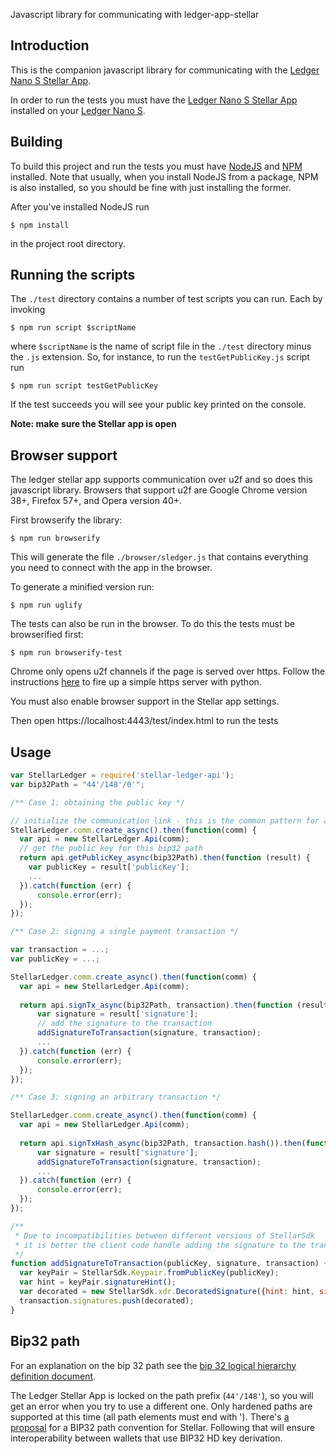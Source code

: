 Javascript library for communicating with ledger-app-stellar

## Introduction

This is the companion javascript library for communicating with the [Ledger Nano S Stellar App](https://github.com/lenondupe/ledger-app-stellar).

In order to run the tests you must have the [Ledger Nano S Stellar App](https://github.com/lenondupe/ledger-app-stellar) installed on your [Ledger Nano S](https://www.ledgerwallet.com/products/ledger-nano-s).

## Building

To build this project and run the tests you must have [NodeJS](https://nodejs.org/en/) and [NPM](https://www.npmjs.com/) installed. Note that usually, when you install NodeJS from a package, NPM is also installed, so you should be fine with just installing the former.

After you've installed NodeJS run

```$ npm install```

in the project root directory.

## Running the scripts

The `./test` directory contains a number of test scripts you can run. Each by invoking

```$ npm run script $scriptName```

where `$scriptName` is the name of script file in the `./test` directory minus the `.js` extension. So, for instance, to run the `testGetPublicKey.js` script run

```$ npm run script testGetPublicKey```

If the test succeeds you will see your public key printed on the console.

**Note: make sure the Stellar app is open**

## Browser support

The ledger stellar app supports communication over u2f and so does this javascript library. Browsers that support u2f are Google Chrome version 38+, Firefox 57+, and Opera version 40+.

First browserify the library:

```$ npm run browserify```

This will generate the file `./browser/sledger.js` that contains everything you need to connect with the app in the browser.

To generate a minified version run:

```$ npm run uglify```

The tests can also be run in the browser. To do this the tests must be browserified first:

```$ npm run browserify-test```

Chrome only opens u2f channels if the page is served over https. Follow the instructions [here](https://gist.github.com/dergachev/7028596) to fire up a simple https server with python.

You must also enable browser support in the Stellar app settings.

Then open https://localhost:4443/test/index.html to run the tests

## Usage

```javascript
var StellarLedger = require('stellar-ledger-api');
var bip32Path = "44'/148'/0'";

/** Case 1: obtaining the public key */

// initialize the communication link - this is the common pattern for all operations
StellarLedger.comm.create_async().then(function(comm) {
  var api = new StellarLedger.Api(comm);
  // get the public key for this bip32 path
  return api.getPublicKey_async(bip32Path).then(function (result) {
    var publicKey = result['publicKey'];
    ...
  }).catch(function (err) {
      console.error(err);
  });
});

/** Case 2: signing a single payment transaction */

var transaction = ...;
var publicKey = ...;

StellarLedger.comm.create_async().then(function(comm) {
  var api = new StellarLedger.Api(comm);
  
  return api.signTx_async(bip32Path, transaction).then(function (result) {
      var signature = result['signature'];
      // add the signature to the transaction
      addSignatureToTransaction(signature, transaction);
      ...
  }).catch(function (err) {
      console.error(err);
  });
});

/** Case 3: signing an arbitrary transaction */

StellarLedger.comm.create_async().then(function(comm) {
  var api = new StellarLedger.Api(comm);
  
  return api.signTxHash_async(bip32Path, transaction.hash()).then(function (result) {
      var signature = result['signature'];
      addSignatureToTransaction(signature, transaction);
      ...
  }).catch(function (err) {
      console.error(err);
  });
});

/**
 * Due to incompatibilities between different versions of StellarSdk
 * it is better the client code handle adding the signature to the transaction
 */
function addSignatureToTransaction(publicKey, signature, transaction) {
  var keyPair = StellarSdk.Keypair.fromPublicKey(publicKey);
  var hint = keyPair.signatureHint();
  var decorated = new StellarSdk.xdr.DecoratedSignature({hint: hint, signature: signature});
  transaction.signatures.push(decorated);
}
```

## Bip32 path

For an explanation on the bip 32 path see the [bip 32 logical hierarchy definition document](https://github.com/bitcoin/bips/blob/master/bip-0044.mediawiki).

The Ledger Stellar App is locked on the path prefix (`44'/148'`), so you will get an error when you try to use a different one. Only hardened paths are supported at this time (all path elements must end with '). There's [a proposal](https://github.com/stellar/stellar-protocol/issues/61) for a BIP32 path convention for Stellar. Following that will ensure interoperability between wallets that use BIP32 HD key derivation.


